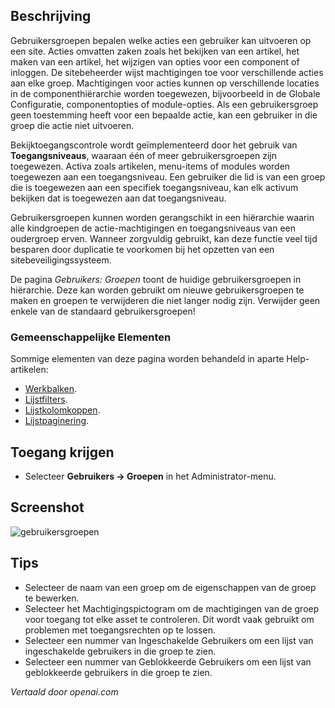 <!-- Filename: Help4.x:Users:_Groups  / Display title: Gebruikers: Groepen -->

## Beschrijving

Gebruikersgroepen bepalen welke acties een gebruiker kan uitvoeren op een site. Acties
omvatten zaken zoals het bekijken van een artikel, het maken van een artikel, het wijzigen
van opties voor een component of inloggen. De sitebeheerder wijst 
machtigingen toe voor verschillende acties aan elke groep. Machtigingen voor acties kunnen 
op verschillende locaties in de componenthiërarchie worden toegewezen, bijvoorbeeld 
in de Globale Configuratie, componentopties of module-opties. Als een gebruikersgroep 
geen toestemming heeft voor een bepaalde actie, kan een gebruiker in die groep 
die actie niet uitvoeren.

Bekijktoegangscontrole wordt geïmplementeerd door het gebruik van **Toegangsniveaus**, 
waaraan één of meer gebruikersgroepen zijn toegewezen. Activa zoals artikelen,
menu-items of modules worden toegewezen aan een toegangsniveau. Een gebruiker die lid is van 
een groep die is toegewezen aan een specifiek toegangsniveau, kan elk activum bekijken dat 
is toegewezen aan dat toegangsniveau.

Gebruikersgroepen kunnen worden gerangschikt in een hiërarchie waarin alle kindgroepen
de actie-machtigingen en toegangsniveaus van een oudergroep erven. Wanneer 
zorgvuldig gebruikt, kan deze functie veel tijd besparen door duplicatie te voorkomen bij 
het opzetten van een sitebeveiligingssysteem.

De pagina *Gebruikers: Groepen* toont de huidige gebruikersgroepen in hiërarchie. Deze kan worden
gebruikt om nieuwe gebruikersgroepen te maken en groepen te verwijderen die niet langer nodig zijn.
Verwijder geen enkele van de standaard gebruikersgroepen!

### Gemeenschappelijke Elementen

Sommige elementen van deze pagina worden behandeld in aparte Help-artikelen:

* [Werkbalken](jdocmanual?article=help/common-elements/toolbars).
* [Lijstfilters](jdocmanual?article=help/common-elements/list-filters).
* [Lijstkolomkoppen](jdocmanual?article=help/common-elements/list-column-headers).
* [Lijstpaginering](jdocmanual?article=help/common-elements/list-pagination).

## Toegang krijgen

- Selecteer **Gebruikers → Groepen** in het Administrator-menu.

## Screenshot

![gebruikersgroepen](../../../nl/images/users/users-groups-list.png)

## Tips

- Selecteer de naam van een groep om de eigenschappen van de groep te bewerken.
- Selecteer het Machtigingspictogram om de machtigingen van de groep voor toegang tot elke
  asset te controleren. Dit wordt vaak gebruikt om problemen met toegangsrechten op te lossen.
- Selecteer een nummer van Ingeschakelde Gebruikers om een lijst van ingeschakelde gebruikers in die groep te zien.
- Selecteer een nummer van Geblokkeerde Gebruikers om een lijst van geblokkeerde gebruikers in die groep te zien.

*Vertaald door openai.com*

